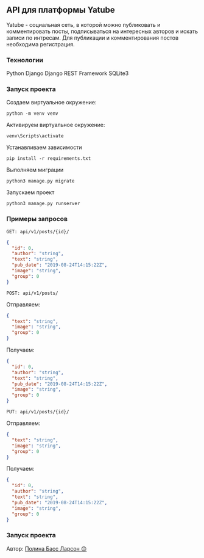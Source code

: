 ## API для платформы Yatube

Yatube - социальная сеть, в которой можно публиковать и комментировать посты,
подписываться на интересных авторов и искать записи по интресам. Для публикации
и комментирования постов необходима регистрация.

### Технологии

Python
Django
Django REST Framework
SQLite3

### Запуск проекта

Создаем виртуальное окружение:

```
python -m venv venv
```

Активируем виртуальное окружение:

```
venv\Scripts\activate
```

Устанавливаем зависимости

```
pip install -r requirements.txt
```

Выполняем миграции

```
python3 manage.py migrate
```

Запускаем проект

```
python3 manage.py runserver
```

### Примеры запросов

`GET: api/v1/posts/{id}/`

```json
{
  "id": 0,
  "author": "string",
  "text": "string",
  "pub_date": "2019-08-24T14:15:22Z",
  "image": "string",
  "group": 0
}
```

`POST: api/v1/posts/`

Отправляем:

```json
{
  "text": "string",
  "image": "string",
  "group": 0
}
```

Получаем:

```json
{
  "id": 0,
  "author": "string",
  "text": "string",
  "pub_date": "2019-08-24T14:15:22Z",
  "image": "string",
  "group": 0
}
```

`PUT: api/v1/posts/{id}/`

Отправляем:

```json
{
  "text": "string",
  "image": "string",
  "group": 0
}
```

Получаем:

```json
{
  "id": 0,
  "author": "string",
  "text": "string",
  "pub_date": "2019-08-24T14:15:22Z",
  "image": "string",
  "group": 0
}
```

### Запуск проекта

Автор: [Полина Басс Ларсон 😊](https://github.com/polyalyameow)
